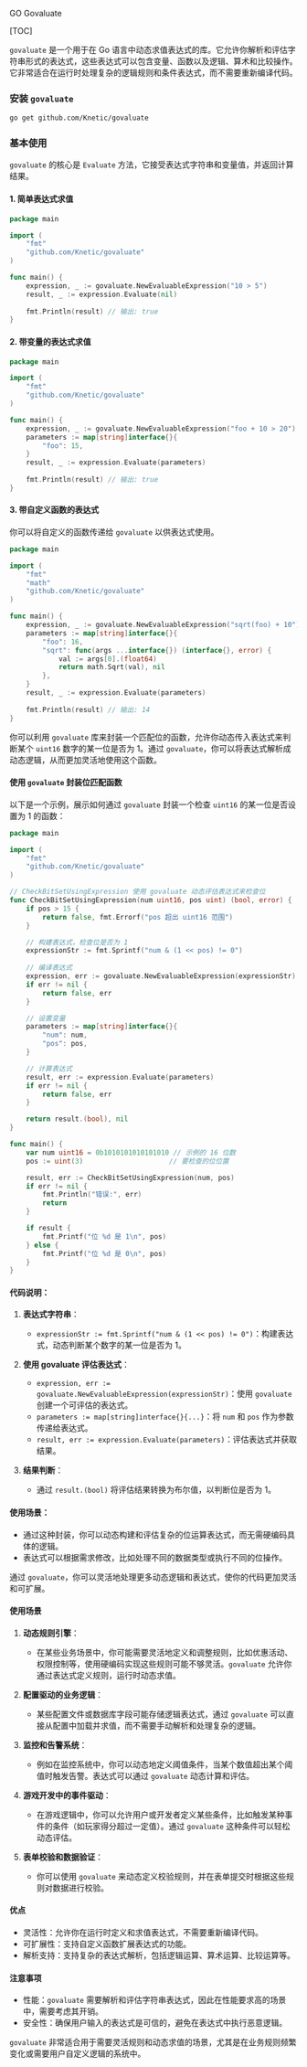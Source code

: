 GO Govaluate

[TOC]



`govaluate` 是一个用于在 Go 语言中动态求值表达式的库。它允许你解析和评估字符串形式的表达式，这些表达式可以包含变量、函数以及逻辑、算术和比较操作。它非常适合在运行时处理复杂的逻辑规则和条件表达式，而不需要重新编译代码。

### 安装 `govaluate`

```bash
go get github.com/Knetic/govaluate
```

### 基本使用

`govaluate` 的核心是 `Evaluate` 方法，它接受表达式字符串和变量值，并返回计算结果。

#### 1. **简单表达式求值**

```go
package main

import (
    "fmt"
    "github.com/Knetic/govaluate"
)

func main() {
    expression, _ := govaluate.NewEvaluableExpression("10 > 5")
    result, _ := expression.Evaluate(nil)
    
    fmt.Println(result) // 输出: true
}
```

#### 2. **带变量的表达式求值**

```go
package main

import (
    "fmt"
    "github.com/Knetic/govaluate"
)

func main() {
    expression, _ := govaluate.NewEvaluableExpression("foo + 10 > 20")
    parameters := map[string]interface{}{
        "foo": 15,
    }
    result, _ := expression.Evaluate(parameters)
    
    fmt.Println(result) // 输出: true
}
```

#### 3. **带自定义函数的表达式**

你可以将自定义的函数传递给 `govaluate` 以供表达式使用。

```go
package main

import (
    "fmt"
    "math"
    "github.com/Knetic/govaluate"
)

func main() {
    expression, _ := govaluate.NewEvaluableExpression("sqrt(foo) + 10")
    parameters := map[string]interface{}{
        "foo": 16,
        "sqrt": func(args ...interface{}) (interface{}, error) {
            val := args[0].(float64)
            return math.Sqrt(val), nil
        },
    }
    result, _ := expression.Evaluate(parameters)
    
    fmt.Println(result) // 输出: 14
}
```

你可以利用 `govaluate` 库来封装一个匹配位的函数，允许你动态传入表达式来判断某个 `uint16` 数字的某一位是否为 1。通过 `govaluate`，你可以将表达式解析成动态逻辑，从而更加灵活地使用这个函数。

#### 使用 `govaluate` 封装位匹配函数

以下是一个示例，展示如何通过 `govaluate` 封装一个检查 `uint16` 的某一位是否设置为 1 的函数：

```go
package main

import (
    "fmt"
    "github.com/Knetic/govaluate"
)

// CheckBitSetUsingExpression 使用 govaluate 动态评估表达式来检查位
func CheckBitSetUsingExpression(num uint16, pos uint) (bool, error) {
    if pos > 15 {
        return false, fmt.Errorf("pos 超出 uint16 范围")
    }

    // 构建表达式，检查位是否为 1
    expressionStr := fmt.Sprintf("num & (1 << pos) != 0")
    
    // 编译表达式
    expression, err := govaluate.NewEvaluableExpression(expressionStr)
    if err != nil {
        return false, err
    }

    // 设置变量
    parameters := map[string]interface{}{
        "num": num,
        "pos": pos,
    }

    // 计算表达式
    result, err := expression.Evaluate(parameters)
    if err != nil {
        return false, err
    }

    return result.(bool), nil
}

func main() {
    var num uint16 = 0b1010101010101010 // 示例的 16 位数
    pos := uint(3)                     // 要检查的位位置

    result, err := CheckBitSetUsingExpression(num, pos)
    if err != nil {
        fmt.Println("错误:", err)
        return
    }

    if result {
        fmt.Printf("位 %d 是 1\n", pos)
    } else {
        fmt.Printf("位 %d 是 0\n", pos)
    }
}
```

#### 代码说明：

1. **表达式字符串**：
   - `expressionStr := fmt.Sprintf("num & (1 << pos) != 0")`：构建表达式，动态判断某个数字的某一位是否为 1。
   
2. **使用 govaluate 评估表达式**：
   - `expression, err := govaluate.NewEvaluableExpression(expressionStr)`：使用 `govaluate` 创建一个可评估的表达式。
   - `parameters := map[string]interface{}{...}`：将 `num` 和 `pos` 作为参数传递给表达式。
   - `result, err := expression.Evaluate(parameters)`：评估表达式并获取结果。

3. **结果判断**：
   - 通过 `result.(bool)` 将评估结果转换为布尔值，以判断位是否为 1。

#### 使用场景：

- 通过这种封装，你可以动态构建和评估复杂的位运算表达式，而无需硬编码具体的逻辑。
- 表达式可以根据需求修改，比如处理不同的数据类型或执行不同的位操作。

通过 `govaluate`，你可以灵活地处理更多动态逻辑和表达式，使你的代码更加灵活和可扩展。

#### 使用场景

1. **动态规则引擎**：
   - 在某些业务场景中，你可能需要灵活地定义和调整规则，比如优惠活动、权限控制等，使用硬编码实现这些规则可能不够灵活。`govaluate` 允许你通过表达式定义规则，运行时动态求值。

2. **配置驱动的业务逻辑**：
   - 某些配置文件或数据库字段可能存储逻辑表达式，通过 `govaluate` 可以直接从配置中加载并求值，而不需要手动解析和处理复杂的逻辑。

3. **监控和告警系统**：
   - 例如在监控系统中，你可以动态地定义阈值条件，当某个数值超出某个阈值时触发告警。表达式可以通过 `govaluate` 动态计算和评估。

4. **游戏开发中的事件驱动**：
   - 在游戏逻辑中，你可以允许用户或开发者定义某些条件，比如触发某种事件的条件（如玩家得分超过一定值）。通过 `govaluate` 这种条件可以轻松动态评估。

5. **表单校验和数据验证**：
   - 你可以使用 `govaluate` 来动态定义校验规则，并在表单提交时根据这些规则对数据进行校验。

#### 优点

- 灵活性：允许你在运行时定义和求值表达式，不需要重新编译代码。
- 可扩展性：支持自定义函数扩展表达式的功能。
- 解析支持：支持复杂的表达式解析，包括逻辑运算、算术运算、比较运算等。

#### 注意事项

- 性能：`govaluate` 需要解析和评估字符串表达式，因此在性能要求高的场景中，需要考虑其开销。
- 安全性：确保用户输入的表达式是可信的，避免在表达式中执行恶意逻辑。

`govaluate` 非常适合用于需要灵活规则和动态求值的场景，尤其是在业务规则频繁变化或需要用户自定义逻辑的系统中。